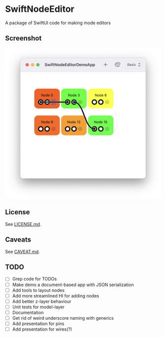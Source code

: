 # SwiftNodeEditor

A package of SwiftUI code for making mode editors

## Screenshot

![Screenshot 1](Documentation/Screenshot%201.png)

## License

See [LICENSE.md](LICENSE.md).

## Caveats

See [CAVEAT.md](CAVEAT.md).

## TODO

- [ ] Grep code for TODOs
- [ ] Make demo a document-based app with JSON serialization
- [ ] Add tools to layout nodes
- [ ] Add more streamlined HI for adding nodes
- [ ] Add better z-layer behaviour
- [ ] Unit tests for model-layer
- [ ] Documentation
- [ ] Get rid of weird underscore naming with generics
- [ ] Add presentation for pins 
- [ ] Add presentation for wires(?)

